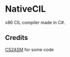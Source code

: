 # NativeCIL
x86 CIL compiler made in C#.

## Credits
[CS2ASM](https://github.com/nifanfa/CS2ASM) for some code
